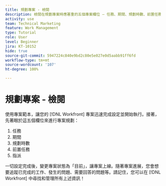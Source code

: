 ```yaml
---
title: 規劃專案 - 檢閱
description: 檢閱在規劃專案時應著重的五個專案欄位 — 任務、期間、規劃時數、前置任務和指派。
activity: use
team: Technical Marketing
feature: Work Management
type: Tutorial
role: User
level: Beginner
jira: KT-10152
hide: true
source-git-commit: 5947224c840e9bd2c80e5e027e0d5aabb91ff6fd
workflow-type: tm+mt
source-wordcount: '107'
ht-degree: 100%

---
```


# 規劃專案 - 檢閱

使用專案範本，讓您的 [!DNL  Workfront] 專案迅速完成設定並開始執行。接著，先著眼於這五個欄位來進行專案規劃：

1. 任務
1. 期間
1. 規劃時數
1. 前置任務
1. 指派

一切設定完成後，變更專案狀態為「目前」，讓專案上線。隨著專案進展，您會想要追蹤已完成的工作、發生的問題、需要回答的問題等。請記住，您可以在 [!DNL Workfront] 中尋找和管理所有上述資訊！

<!---
footer urls for the LP
Plan a project 
Edit projects
Overview of the project planned start date
Overview of the project planned completion date
Tasks overview
Task duration and duration types 
Use task predecessors 
Modify multiple user assignments in a task list
Notifications: Information about work assigned to me 
--->

